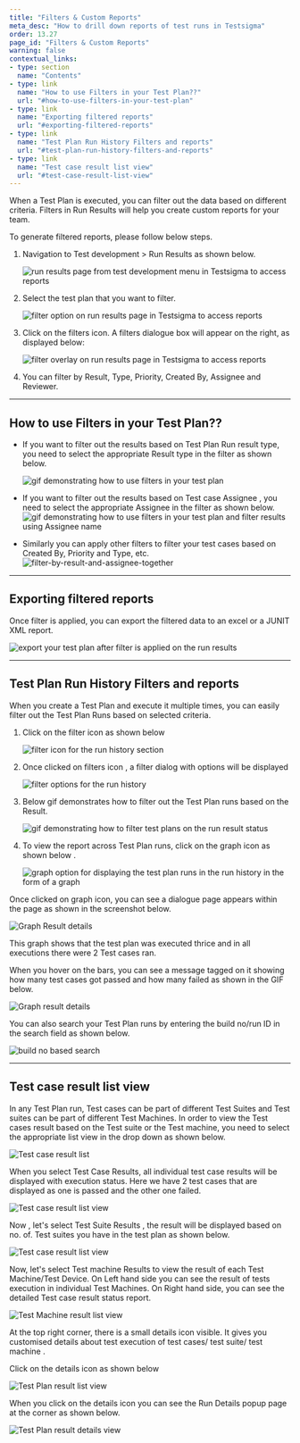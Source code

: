 ```yaml
---
title: "Filters & Custom Reports"
meta_desc: "How to drill down reports of test runs in Testsigma"
order: 13.27
page_id: "Filters & Custom Reports"
warning: false
contextual_links:
- type: section
  name: "Contents"
- type: link
  name: "How to use Filters in your Test Plan??"
  url: "#how-to-use-filters-in-your-test-plan"
- type: link
  name: "Exporting filtered reports"
  url: "#exporting-filtered-reports"
- type: link
  name: "Test Plan Run History Filters and reports"
  url: "#test-plan-run-history-filters-and-reports"
- type: link
  name: "Test case result list view"
  url: "#test-case-result-list-view"
---
```



When a Test Plan is executed, you can filter out the data based on different criteria.
Filters in Run Results will help you create custom reports for your team. 

To generate filtered reports, please follow below steps. 

 1. Navigation to Test development > Run Results as shown below.

    ![run results page from test development menu in Testsigma to access reports](https://docs.testsigma.com/images/analytics-reports/test-development-run-results-access-reports.png)


2. Select the test plan that you want to filter.

   ![filter option on run results page in Testsigma to access reports](https://docs.testsigma.com/images/analytics-reports/filter-option-run-results-access-reports.png)
  
3. Click on the filters icon. A filters dialogue box will appear on the right, as displayed below:

   ![filter overlay on run results page in Testsigma to access reports](https://docs.testsigma.com/images/analytics-reports/filter-overlay-run-results-access-reports.png)

4. You can filter by Result, Type, Priority, Created By, Assignee and Reviewer.


---
## **How to use Filters in your Test Plan??**
- If you want to filter out the results based on Test Plan Run result type, you need to select the appropriate Result type in the filter as shown below.
  
	![gif demonstrating how to use filters in your test plan](https://docs.testsigma.com/images/analytics-reports/gif-use-filters-test-plan.gif)
  

- If you want to filter out the results based on Test case Assignee , you need to select the appropriate Assignee in the filter as shown below.
    ![gif demonstrating how to use filters in your test plan and filter results using Assignee name](https://docs.testsigma.com/images/analytics-reports/gif-use-filters-test-plan-assignee-name.gif)  

- Similarly you can apply other filters to filter your test cases based on Created By, Priority and Type, etc.
    ![filter-by-result-and-assignee-together](https://docs.testsigma.com/images/analytics-reports/filter-by-result-and-assignee-together.png)
  

---
## **Exporting filtered reports**

Once filter is applied, you can export the filtered data to an excel or a JUNIT XML report.
  
![export your test plan after filter is applied on the run results](https://docs.testsigma.com/images/analytics-reports/export-testplan-after-filter.png)


---
## **Test Plan Run History Filters and reports**

When you create a Test Plan and execute it multiple times, you can easily filter out the Test Plan Runs based on selected criteria.

1. Click on the filter icon as shown below

	![filter icon for the run history section](https://docs.testsigma.com/images/analytics-reports/filter-button-on-run-history.png)  

2. Once clicked on filters icon , a filter dialog with options will be displayed

	  ![filter options for the run history](https://docs.testsigma.com/images/analytics-reports/filters-for-run-history.png)

  
3. Below gif demonstrates how to filter out the Test Plan runs based on the Result.
  
	  ![gif demonstrating how to filter test plans on the run result status](https://docs.testsigma.com/images/analytics-reports/gif-filter-test-plan-runs.gif)
  
4. To view the report across Test Plan runs, click on the graph icon as shown below .

	![graph option for displaying the test plan runs in the run history in the form of a graph](https://docs.testsigma.com/images/analytics-reports/show-graph-option-run-history.png)  


Once clicked on graph icon, you can see a dialogue page appears within the page as shown in the screenshot below.

![Graph Result details](https://docs.testsigma.com/images/analytics-reports/run-result-details-graph.png)  

This graph shows that the test plan was executed thrice and in all executions there were 2 Test cases ran.

When you hover on the bars, you can see a message tagged on it showing how many test cases got passed and how many failed as shown in the GIF below.


![Graph result details](https://docs.testsigma.com/images/analytics-reports/gif-run-result-details-graph.gif)  


You can also search your Test Plan runs by entering the build no/run ID in the search field as shown below.

  
![build no based search](https://docs.testsigma.com/images/analytics-reports/gif-search-run-history.gif)  

---
## **Test case result list view**

In any Test Plan run, Test cases can be part of different Test Suites and Test suites can be part of different Test Machines. In order to view the Test cases result based on the Test suite or the Test machine, you need to select the appropriate list view in the drop down as shown below.
  
![Test case result list](https://docs.testsigma.com/images/analytics-reports/run-results-test-case-results.png)

When you select Test Case Results, all individual test case results will be displayed with execution status. Here we have 2 test cases that are displayed as one is passed and the other one failed.

![Test case result list view](https://docs.testsigma.com/images/analytics-reports/run-details-test-case-results.png)
  
  

Now , let's select Test Suite Results , the result will be displayed based on no. of. Test suites you have  in the test plan as shown below.
  
![Test case result list view](https://docs.testsigma.com/images/analytics-reports/gif-run-details-test-suite-results.gif)


Now, let's select Test machine Results to view the result of each Test Machine/Test Device. 
On Left hand side you can see the result of tests execution in individual Test Machines.
On Right hand side, you can see the detailed Test case result status report.  

![Test Machine result list view](https://docs.testsigma.com/images/analytics-reports/gif-run-details-test-machine-results.gif)
  

At the top right corner, there is a small details icon visible. It gives you customised details about test execution of test cases/ test suite/ test machine .

Click on the details icon as shown below

![Test Plan result list view](https://docs.testsigma.com/images/analytics-reports/details-icon-for-test-machine-results.png)


When you click on the details icon you can see the Run Details popup page at the corner as shown  below.

  
![Test Plan result details view](https://docs.testsigma.com/images/analytics-reports/gif-run-details-test-machine-results.gif)









